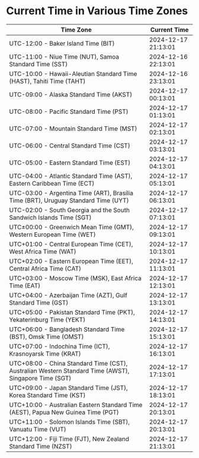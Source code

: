 # Current Time in Various Time Zones

| Time Zone | Current Time |
|-----------|--------------|
| UTC-12:00 - Baker Island Time (BIT) | 2024-12-17 21:13:01 |
| UTC-11:00 - Niue Time (NUT), Samoa Standard Time (SST) | 2024-12-16 22:13:01 |
| UTC-10:00 - Hawaii-Aleutian Standard Time (HAST), Tahiti Time (TAHT) | 2024-12-16 23:13:01 |
| UTC-09:00 - Alaska Standard Time (AKST) | 2024-12-17 00:13:01 |
| UTC-08:00 - Pacific Standard Time (PST) | 2024-12-17 01:13:01 |
| UTC-07:00 - Mountain Standard Time (MST) | 2024-12-17 02:13:01 |
| UTC-06:00 - Central Standard Time (CST) | 2024-12-17 03:13:01 |
| UTC-05:00 - Eastern Standard Time (EST) | 2024-12-17 04:13:01 |
| UTC-04:00 - Atlantic Standard Time (AST), Eastern Caribbean Time (ECT) | 2024-12-17 05:13:01 |
| UTC-03:00 - Argentina Time (ART), Brasília Time (BRT), Uruguay Standard Time (UYT) | 2024-12-17 06:13:01 |
| UTC-02:00 - South Georgia and the South Sandwich Islands Time (SGT) | 2024-12-17 07:13:01 |
| UTC±00:00 - Greenwich Mean Time (GMT), Western European Time (WET) | 2024-12-17 09:13:01 |
| UTC+01:00 - Central European Time (CET), West Africa Time (WAT) | 2024-12-17 10:13:01 |
| UTC+02:00 - Eastern European Time (EET), Central Africa Time (CAT) | 2024-12-17 11:13:01 |
| UTC+03:00 - Moscow Time (MSK), East Africa Time (EAT) | 2024-12-17 12:13:01 |
| UTC+04:00 - Azerbaijan Time (AZT), Gulf Standard Time (GST) | 2024-12-17 13:13:01 |
| UTC+05:00 - Pakistan Standard Time (PKT), Yekaterinburg Time (YEKT) | 2024-12-17 14:13:01 |
| UTC+06:00 - Bangladesh Standard Time (BST), Omsk Time (OMST) | 2024-12-17 15:13:01 |
| UTC+07:00 - Indochina Time (ICT), Krasnoyarsk Time (KRAT) | 2024-12-17 16:13:01 |
| UTC+08:00 - China Standard Time (CST), Australian Western Standard Time (AWST), Singapore Time (SGT) | 2024-12-17 17:13:01 |
| UTC+09:00 - Japan Standard Time (JST), Korea Standard Time (KST) | 2024-12-17 18:13:01 |
| UTC+10:00 - Australian Eastern Standard Time (AEST), Papua New Guinea Time (PGT) | 2024-12-17 20:13:01 |
| UTC+11:00 - Solomon Islands Time (SBT), Vanuatu Time (VUT) | 2024-12-17 20:13:01 |
| UTC+12:00 - Fiji Time (FJT), New Zealand Standard Time (NZST) | 2024-12-17 21:13:01 |
